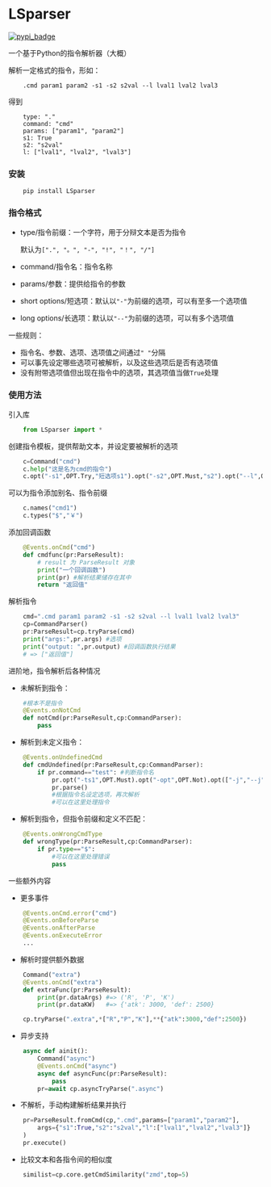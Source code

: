 # LSparser
[![pypi_badge](https://img.shields.io/pypi/v/LSparser?color=blue)](https://pypi.org/project/LSparser/)

一个基于Python的指令解析器（大概）

解析一定格式的指令，形如：
```
    .cmd param1 param2 -s1 -s2 s2val --l lval1 lval2 lval3
```
得到
```
    type: "."
    command: "cmd"
    params: ["param1", "param2"]
    s1: True
    s2: "s2val"
    l: ["lval1", "lval2", "lval3"]
```
### 安装
```
    pip install LSparser
```

### 指令格式
- type/指令前缀：一个字符，用于分辩文本是否为指令

  默认为`[".", "。", "-", "!", "！", "/"]`
- command/指令名：指令名称
- params/参数：提供给指令的参数
- short options/短选项：默认以`"-"`为前缀的选项，可以有至多一个选项值
- long options/长选项：默认以`"--"`为前缀的选项，可以有多个选项值

一些规则：
- 指令名、参数、选项、选项值之间通过`" "`分隔
- 可以事先设定哪些选项可被解析，以及这些选项后是否有选项值
- 没有附带选项值但出现在指令中的选项，其选项值当做`True`处理

### 使用方法
引入库
```Python
    from LSparser import *
```
创建指令模板，提供帮助文本，并设定要被解析的选项
```Python
    c=Command("cmd")
    c.help("这是名为cmd的指令")
    c.opt("-s1",OPT.Try,"短选项s1").opt("-s2",OPT.Must,"s2").opt("--l",OPT.Must,"还有长选项l")
```
可以为指令添加别名、指令前缀
```Python
    c.names("cmd1")
    c.types("$","￥")
```
添加回调函数
```Python
    @Events.onCmd("cmd")
    def cmdfunc(pr:ParseResult):
        # result 为 ParseResult 对象
        print("一个回调函数")
        print(pr) #解析结果储存在其中
        return "返回值"
```
解析指令
```Python
    cmd=".cmd param1 param2 -s1 -s2 s2val --l lval1 lval2 lval3"
    cp=CommandParser()
    pr:ParseResult=cp.tryParse(cmd)
    print("args:",pr.args) #选项
    print("output: ",pr.output) #回调函数执行结果
    # => ["返回值"]
```

进阶地，指令解析后各种情况
- 未解析到指令：
```Python
    #根本不是指令
    @Events.onNotCmd
    def notCmd(pr:ParseResult,cp:CommandParser):
        pass
```
- 解析到未定义指令：
```Python
    @Events.onUndefinedCmd
    def cmdUndefined(pr:ParseResult,cp:CommandParser):
        if pr.command=="test": #判断指令名
            pr.opt("-ts1",OPT.Must).opt("-opt",OPT.Not).opt(["-j","--j"],OPT.Try)
            pr.parse()
            #根据指令名设定选项，再次解析
            #可以在这里处理指令
```
- 解析到指令，但指令前缀和定义不匹配：
```Python
    @Events.onWrongCmdType
    def wrongType(pr:ParseResult,cp:CommandParser):
        if pr.type=="$":
            #可以在这里处理错误
            pass
```
一些额外内容
- 更多事件
```Python
    @Events.onCmd.error("cmd")
    @Events.onBeforeParse
    @Events.onAfterParse
    @Events.onExecuteError
    ...
```
- 解析时提供额外数据
```Python
    Command("extra")
    @Events.onCmd("extra")
    def extraFunc(pr:ParseResult):
        print(pr.dataArgs) #=> ('R', 'P', 'K')
        print(pr.dataKW)   #=> {'atk': 3000, 'def': 2500}

    cp.tryParse(".extra",*["R","P","K"],**{"atk":3000,"def":2500})
```
- 异步支持
```Python
    async def ainit():
        Command("async")
        @Events.onCmd("async")
        async def asyncFunc(pr:ParseResult):
            pass
        pr=await cp.asyncTryParse(".async")
```
- 不解析，手动构建解析结果并执行
```Python
    pr=ParseResult.fromCmd(cp,".cmd",params=["param1","param2"],
        args={"s1":True,"s2":"s2val","l":["lval1","lval2","lval3"]}
    )
    pr.execute()
```
- 比较文本和各指令间的相似度
```Python
    similist=cp.core.getCmdSimilarity("zmd",top=5)
```